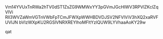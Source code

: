 Vm14YVUxTnRWa2hTV0dST1ZsZG9WMWxYY3pGVmJGcHlWV3RPVlZKclZqVlVi
Rll3WVZaWmVGTnVWbFpTCmJFWXpWWHBDVDJSV2NFVlViV3hXQ2xaRVFUVlJN
bVIzWXpKU2RGSlVNRXREYlhoMFltYzlQUW9LYVhaaAoKY29w

qat